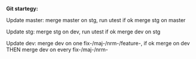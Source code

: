 **Git startegy:**

Update master: merge master on stg, run utest if ok merge stg on master

Update stg: merge stg on dev, run utest if ok merge dev on stg

Update dev: merge dev on one fix-/maj-/nrm-/feature-, if ok merge on dev THEN merge dev on every fix-/maj-/nrm-
